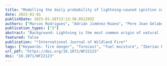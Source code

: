 ```yaml
---
title: "Modelling the daily probability of lightning-caused ignition in the Iberian Peninsula"
date: 2023-01-01
publishDate: 2023-01-28T13:13:38.051293Z
authors: ["Marcos Rodrigues", "Adrián Jiménez-Ruano", "Pere Joan Gelabert", "Víctor Resco de Dios", "Luis Torres", "Jaime Ribalaygua", "Cristina Vega-García"]
publication_types: ["2"]
abstract: "Background: Lightning is the most common origin of natural fires, being strongly linked to specific synoptic conditions associated with atmospheric instability, such as dry thunderstorms; dry fuels are required for ignition to take place and for subsequent propagation.Aims: The aim was to predict the daily probability of ignition by exploiting a large dataset of lightning and fire data to anticipate ignition over the entire Iberian Peninsula.Methods: We trained and tested a machine learning model using lightning strikes (>17þinspacemillion) in the period 2009--2015. For each lightning strike, we extracted information relating to fuel condition, structural features of vegetation, topography, and the specific characteristics of the strikes (polarity, intensity and flash density).Key results: Naturally triggered ignitions are typically initiated at higher elevations (above 1000þinspacem above sea level) under conditions of low dead fuel moisture (<10--13%) and moderate live moisture content (Drought Codeþinspace>þinspace300). Negative-polarity lightning strikes (−10þinspacekA) appear to trigger fires more frequently.Conclusions and implications: Our approach was able to provide ignition forecasts at multiple temporal and spatial scales, thus enhancing forest fire risk assessment systems."
featured: false
publication: "*International Journal of Wildland Fire*"
tags: ["Keywords: fire danger", "forecast", "fuel moisture", "Iberian Peninsula", "ignition probability", "lightning strike", "machine learning", "wildfires."]
url_pdf: "https://doi.org/10.1071/WF22123"
doi: "10.1071/WF22123"
---
```


